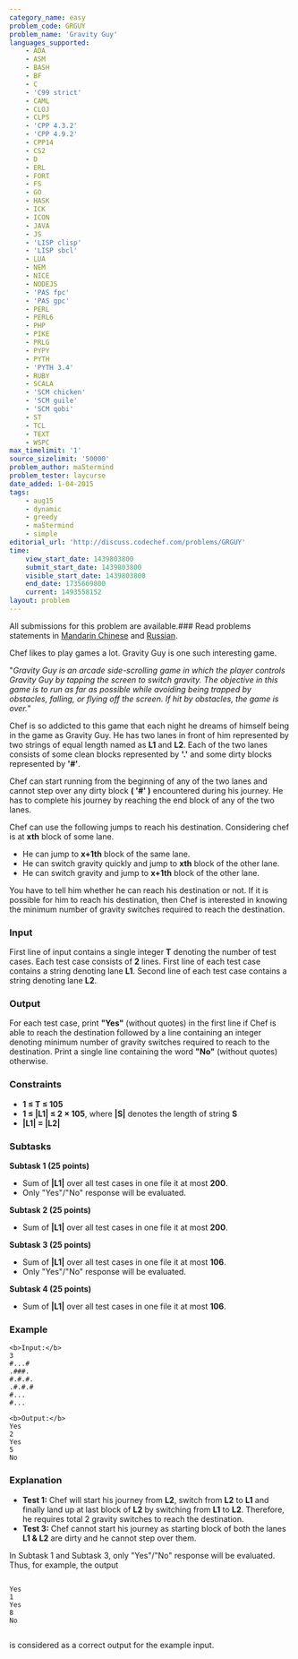 ```yaml
---
category_name: easy
problem_code: GRGUY
problem_name: 'Gravity Guy'
languages_supported:
    - ADA
    - ASM
    - BASH
    - BF
    - C
    - 'C99 strict'
    - CAML
    - CLOJ
    - CLPS
    - 'CPP 4.3.2'
    - 'CPP 4.9.2'
    - CPP14
    - CS2
    - D
    - ERL
    - FORT
    - FS
    - GO
    - HASK
    - ICK
    - ICON
    - JAVA
    - JS
    - 'LISP clisp'
    - 'LISP sbcl'
    - LUA
    - NEM
    - NICE
    - NODEJS
    - 'PAS fpc'
    - 'PAS gpc'
    - PERL
    - PERL6
    - PHP
    - PIKE
    - PRLG
    - PYPY
    - PYTH
    - 'PYTH 3.4'
    - RUBY
    - SCALA
    - 'SCM chicken'
    - 'SCM guile'
    - 'SCM qobi'
    - ST
    - TCL
    - TEXT
    - WSPC
max_timelimit: '1'
source_sizelimit: '50000'
problem_author: ma5termind
problem_tester: laycurse
date_added: 1-04-2015
tags:
    - aug15
    - dynamic
    - greedy
    - ma5termind
    - simple
editorial_url: 'http://discuss.codechef.com/problems/GRGUY'
time:
    view_start_date: 1439803800
    submit_start_date: 1439803800
    visible_start_date: 1439803800
    end_date: 1735669800
    current: 1493558152
layout: problem
---
```

All submissions for this problem are available.###  Read problems statements in [Mandarin Chinese](http://www.codechef.com/download/translated/AUG15/mandarin/GRGUY.pdf) and [Russian](http://www.codechef.com/download/translated/AUG15/russian/GRGUY.pdf).

Chef likes to play games a lot. Gravity Guy is one such interesting game.

"_Gravity Guy is an arcade side-scrolling game in which the player controls Gravity Guy by tapping the screen to switch gravity. The objective in this game is to run as far as possible while avoiding being trapped by obstacles, falling, or flying off the screen. If hit by obstacles, the game is over._"

Chef is so addicted to this game that each night he dreams of himself being in the game as Gravity Guy. He has two lanes in front of him represented by two strings of equal length named as **L1** and **L2**. Each of the two lanes consists of some clean blocks represented by **'.'** and some dirty blocks represented by **'#'**.

Chef can start running from the beginning of any of the two lanes and cannot step over any dirty block **( '#' )** encountered during his journey. He has to complete his journey by reaching the end block of any of the two lanes.

Chef can use the following jumps to reach his destination. Considering chef is at **xth** block of some lane.

- He can jump to **x+1th** block of the same lane.
- He can switch gravity quickly and jump to **xth** block of the other lane.
- He can switch gravity and jump to **x+1th** block of the other lane.

You have to tell him whether he can reach his destination or not. If it is possible for him to reach his destination, then Chef is interested in knowing the minimum number of gravity switches required to reach the destination.

### Input

First line of input contains a single integer **T** denoting the number of test cases. Each test case consists of **2** lines. First line of each test case contains a string denoting lane **L1**. Second line of each test case contains a string denoting lane **L2**.

### Output

For each test case, print **"Yes"** (without quotes) in the first line if Chef is able to reach the destination followed by a line containing an integer denoting minimum number of gravity switches required to reach to the destination. Print a single line containing the word **"No"** (without quotes) otherwise.

### Constraints

- **1 ≤ T ≤ 105**
- **1 ≤ |L1| ≤ 2 × 105**, where **|S|** denotes the length of string **S**
- **|L1| = |L2|**

### Subtasks

**Subtask 1 (25 points)**

- Sum of **|L1|** over all test cases in one file it at most **200**.
- Only "Yes"/"No" response will be evaluated.


**Subtask 2 (25 points)**

- Sum of **|L1|** over all test cases in one file it at most **200**.


**Subtask 3 (25 points)**

- Sum of **|L1|** over all test cases in one file it at most **106**.
- Only "Yes"/"No" response will be evaluated.


**Subtask 4 (25 points)**

- Sum of **|L1|** over all test cases in one file it at most **106**.

### Example

```
<b>Input:</b>
3
#...#
.###.
#.#.#.
.#.#.#
#...
#...

<b>Output:</b>
Yes
2
Yes
5
No

```
### Explanation

- **Test 1:** Chef will start his journey from **L2**, switch from **L2** to **L1** and finally land up at last block of **L2** by switching from **L1** to **L2**. Therefore, he requires total 2 gravity switches to reach the destination.
- **Test 3:** Chef cannot start his journey as starting block of both the lanes **L1 & L2** are dirty and he cannot step over them.


In Subtask 1 and Subtask 3, only "Yes"/"No" response will be evaluated. Thus, for example, the output

```

Yes
1
Yes
8
No


```
is considered as a correct output for the example input.